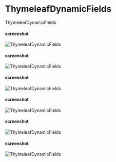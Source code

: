 # ThymeleafDynamicFields
ThymeleafDynamicFields


<h4> screenshot </h4>

![ThymeleafDynamicFields](https://github.com/ajkr195/ThymeleafDynamicFields/blob/master/screenshots/1.png)

<h4> screenshot </h4>

![ThymeleafDynamicFields](https://github.com/ajkr195/ThymeleafDynamicFields/blob/master/screenshots/2.png)

<h4> screenshot </h4>

![ThymeleafDynamicFields](https://github.com/ajkr195/ThymeleafDynamicFields/blob/master/screenshots/3.png)

<h4> screenshot </h4>

![ThymeleafDynamicFields](https://github.com/ajkr195/ThymeleafDynamicFields/blob/master/screenshots/4.png)

<h4> screenshot </h4>

![ThymeleafDynamicFields](https://github.com/ajkr195/ThymeleafDynamicFields/blob/master/screenshots/5.png)

<h4> screenshot </h4>

![ThymeleafDynamicFields](https://github.com/ajkr195/ThymeleafDynamicFields/blob/master/screenshots/6.png)